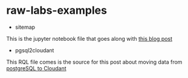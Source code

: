 # raw-labs-examples

* sitemap

This is the jupyter notebook file that goes along with [this blog post](https://medium.com/raw-labs/using-rql-to-discover-last-updated-pages-on-a-website-8341f5685e4f)

* pgsql2cloudant

This RQL file comes is the source for this post about moving data from [postgreSQL to Cloudant](https://glagardere.medium.com/bulk-loading-postgresql-records-to-cloudant-with-rql-dceeae84f4ed)
